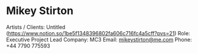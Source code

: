 # Mikey Stirton

Artists / Clients: Untitled (https://www.notion.so/1be5f1348396802fa606c716fc4a5cff?pvs=21)
Role: Executive Project Lead
Company: MC3
Email: mikeystirton@me.com
Phone: +44 7790 775593
